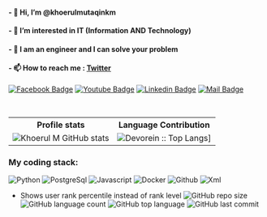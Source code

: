 <!---
khoerul225/khoerul225 is a ✨ special ✨ repository because its `README.md` (this file) appears on your GitHub profile.
You can click the Preview link to take a look at your changes.
--->

#### - 👋 Hi, I’m @khoerulmutaqinkm

#### - 👀 I’m interested in IT (Information AND Technology)

#### - 🤔 I am an engineer and I can solve your problem

#### - 📫 How to reach me : [Twitter](https://twitter.com/mutaqin225)

[![Facebook Badge](https://img.shields.io/badge/Facebook-1877F2?style=for-the-badge&logo=facebook&logoColor=white)](https://www.facebook.com/mutaqin.khoerul)
[![Youtube Badge](https://img.shields.io/badge/YouTube-FF0000?style=for-the-badge&logo=youtube&logoColor=white)](https://www.youtube.com/@mrepsilon4662)
[![Linkedin Badge](https://img.shields.io/badge/LinkedIn-0077B5?style=for-the-badge&logo=linkedin&logoColor=white)](https://www.linkedin.com/in/khoerul-mutaqin-9866a1221/)
[![Mail Badge](https://img.shields.io/badge/Gmail-D14836?style=for-the-badge&logo=gmail&logoColor=white)](mailto:khoerulmutaqin225@gmail.com)


         
<br/>

<p align="center">
   <table>
      <tr>
            <th>Profile stats  </th>
            <th>Language Contribution</th>
</tr>
      <tr>
           <td>
                <img src="https://github-readme-stats.vercel.app/api?username=khoerulmutaqinkm&rank_icon=github" alt="Khoerul M GitHub stats">
            </td>           
         <td>
          <img alt="Devorein :: Top Langs]" src="https://github-readme-stats.vercel.app/api/top-langs/?username=khoerulmutaqinkm&langs_count=10&theme=transparent&layout=compact&hide=html"> 
          </td>
      </tr>
   </table>
</p>

<h3>My coding stack: </h3>
<p>
<!--   <img alt=".NET" src="https://img.icons8.com/color/48/000000/.net-framework.png" /> -->
  <img alt="Python" src="https://img.icons8.com/color/48/000000/python.png" />
<!--   <img alt="Odoo" src="https://s10.gifyu.com/images/odoo.png" /> -->
  <img alt="PostgreSql" src="https://img.icons8.com/color/48/000000/postgreesql.png" /> 
  <img alt="Javascript" src="https://img.icons8.com/color/50/000000/javascript.png" /> 
  <img alt="Docker" src="https://img.icons8.com/color/48/000000/docker-container.png" /> 
  <img alt="Github" src="https://img.icons8.com/doodle/48/000000/github.png" /> 
  <img alt="Xml" src="https://img.icons8.com/color/48/000000/xml-file.png" />
  </br>
</p>

*   Shows user rank percentile instead of rank level
![GitHub repo size](https://img.shields.io/github/repo-size/khoerulmutaqinkm/odooapps?style=plastic)
![GitHub language count](https://img.shields.io/github/languages/count/khoerulmutaqinkm/odooapps?style=plastic)
![GitHub top language](https://img.shields.io/github/languages/top/khoerulmutaqinkm/odooapps?style=plastic)
![GitHub last commit](https://img.shields.io/github/last-commit/khoerulmutaqinkm/odooapps?color=red&style=plastic)


<br/>
